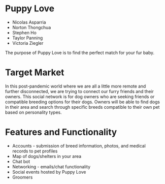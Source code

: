 # Puppy Love

* Nicolas Asparria 
* Norton Thongchua
* Stephen Ho
* Taylor Panning
* Victoria Ziegler

The purpose of Puppy Love is to find the perfect match for your fur baby.

# Target Market
In this post-pandemic world where we are all a little more remote and further disconnected, we are trying to connect our furry friends and their owners. This social network is for dog owners who are seeking friends or compatible breeding options for their dogs. Owners will be able to find dogs in their area and search through specific breeds compatible to their own pet based on personality types.

# Features and Functionality
 * Accounts - submission of breed information, photos, and medical records to pet profiles
 * Map of dogs/shelters in your area
 * Chat bot 
 * Networking - emails/chat functionality
 * Social events hosted by Puppy Love
 * Groomers
